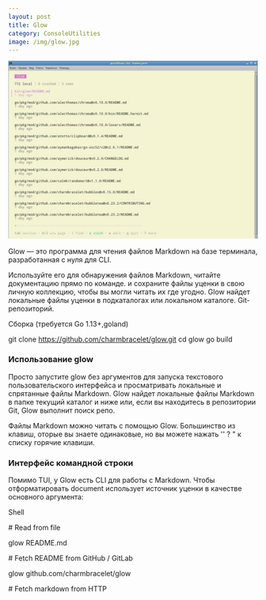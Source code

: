 ```yaml
---
layout: post
title: Glow
category: ConsoleUtilities
image: /img/glow.jpg
---
```


![](/img/glow.jpg)

Glow — это программа для чтения  файлов Markdown на базе терминала, разработанная с нуля для CLI.

Используйте его для обнаружения файлов Markdown, читайте документацию прямо по команде. и сохраните файлы уценки в свою личную коллекцию, чтобы вы могли читать их где угодно. Glow найдет локальные файлы уценки в подкаталогах или локальном каталоге. Git-репозиторий.

Сборка (требуется Go 1.13+,goland)

git clone https://github.com/charmbracelet/glow.git
cd glow
go build

### Использование glow

Просто запустите glow без аргументов для запуска текстового пользовательского интерфейса и просматривать локальные и спрятанные файлы Markdown. Glow найдет локальные файлы  Markdown в папке текущий каталог и ниже или, если вы находитесь в репозитории Git, Glow выполнит поиск репо.

Файлы Markdown можно читать с помощью Glow. Большинство из клавиш, 
оторые вы знаете одинаковые, но вы можете нажать '' ? " к списку горячие клавиши.

### Интерфейс командной строки

Помимо TUI, у Glow есть CLI для работы с Markdown. Чтобы отформатировать document использует источник уценки в качестве основного аргумента:

Shell

\# Read from file

glow README.md

\# Fetch README from GitHub / GitLab

glow github.com/charmbracelet/glow

\# Fetch markdown from HTTP



